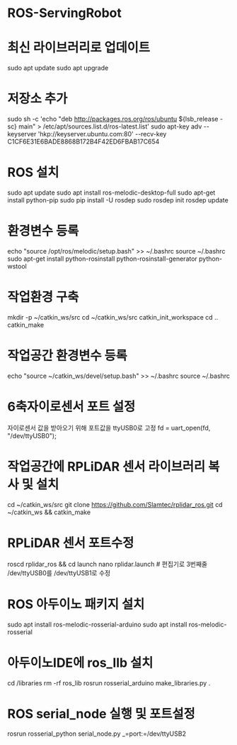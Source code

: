 # ROS-ServingRobot



# 최신 라이브러리로 업데이트
sudo apt update
sudo apt upgrade

# 저장소 추가
sudo sh -c 'echo "deb http://packages.ros.org/ros/ubuntu ${lsb_release -sc} main" > /etc/apt/sources.list.d/ros-latest.list'
sudo apt-key adv --keyserver 'hkp://keyserver.ubuntu.com:80' --recv-key C1CF6E31E6BADE8868B172B4F42ED6FBAB17C654

# ROS 설치
sudo apt update
sudo apt install ros-melodic-desktop-full
sudo apt-get install python-pip
sudo pip install -U rosdep
sudo rosdep init
rosdep update

# 환경변수 등록
echo "source /opt/ros/melodic/setup.bash" >> ~/.bashrc
source ~/.bashrc
sudo apt-get install python-rosinstall python-rosinstall-generator python-wstool

# 작업환경 구축
mkdir -p ~/catkin_ws/src
cd ~/catkin_ws/src
catkin_init_workspace
cd ..
catkin_make

# 작업공간 환경변수 등록
echo "source ~/catkin_ws/devel/setup.bash" >> ~/.bashrc
source ~/.bashrc


# 6축자이로센서 포트 설정
자이로센서 값을 받아오기 위해 포트값을 ttyUSB0로 고정
fd = uart_open(fd, "/dev/ttyUSB0");


# 작업공간에 RPLiDAR 센서 라이브러리 복사 및 설치
cd ~/catkin_ws/src
git clone https://github.com/Slamtec/rplidar_ros.git
cd ~/catkin_ws && catkin_make

# RPLiDAR 센서 포트수정
roscd rplidar_ros && cd launch
nano rplidar.launch # 편집기로 3번째줄 /dev/ttyUSB0를 /dev/ttyUSB1로 수정


# ROS 아두이노 패키지 설치
sudo apt install ros-melodic-rosserial-arduino
sudo apt install ros-melodic-rosserial

# 아두이노IDE에 ros_llb 설치
cd <arduino IDE path>/libraries
rm -rf ros_lib
rosrun rosserial_arduino make_libraries.py .
# ROS serial_node 실행 및 포트설정
rosrun rosserial_python serial_node.py _=port:=/dev/ttyUSB2
